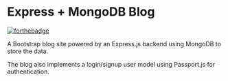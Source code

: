 # Express + MongoDB Blog
[![forthebadge](https://forthebadge.com/images/badges/made-with-javascript.svg)](https://forthebadge.com)

A Bootstrap blog site powered by an Express.js backend using MongoDB to store the data.

The blog also implements a login/signup user model using Passport.js for authentication. 
